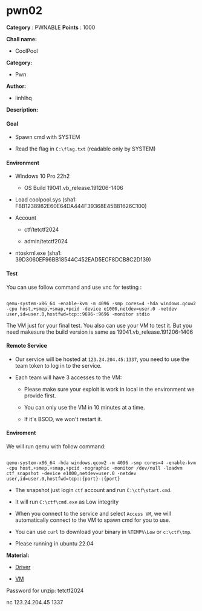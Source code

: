 # pwn02

**Category** : PWNABLE
**Points** : 1000

**Chall name:**
* CoolPool

   
**Category:**
* Pwn

**Author:**
* linhlhq

**Description:**
#### Goal
- Spawn cmd with SYSTEM
- Read the flag in `C:\flag.txt` (readable only by SYSTEM)
#### Environment
- Windows 10 Pro 22h2
    - OS Build 19041.vb_release.191206-1406
- Load coolpool.sys (sha1: F8B1238982E60E64DA444F39368E45B81626C100)
- Account 
    - ctf/tetctf2024
    - admin/tetctf2024
- ntoskrnl.exe (sha1: 39D3060EF96BB18544C452EAD5ECF8DCB8C2D139)
#### Test
You can use follow command and use vnc for testing :
~~~
qemu-system-x86_64 -enable-kvm -m 4096 -smp cores=4 -hda windows.qcow2 -cpu host,+smep,+smap,+pcid -device e1000,netdev=user.0 -netdev user,id=user.0,hostfwd=tcp::9696-:9696 -monitor stdio
~~~

The VM just for your final test. You also can use your VM to test it. But you need makesure the build version is same as 19041.vb_release.191206-1406
#### Remote Service
- Our service will be hosted at `123.24.204.45:1337`, you need to use the team token to log in to the service.
- Each team will have 3 accesses to the VM:
    - Please make sure your exploit is work in local in the environment we provide first.
    - You can only use the VM in 10 minutes at a time.
    - If it's BSOD, we won't restart it.

#### Enviroment
We will run qemu with follow command:
~~~
qemu-system-x86_64 -hda windows.qcow2 -m 4096 -smp cores=4 -enable-kvm -cpu host,+smep,+smap,+pcid -nographic -monitor /dev/null -loadvm ctf_snapshot -device e1000,netdev=user.0 -netdev user,id=user.0,hostfwd=tcp::{port}-:{port}
~~~
- The snapshot just login `ctf` account and run `C:\ctf\start.cmd`.
- It will run `C:\ctf\cmd.exe` as Low integrity
- When you connect to the service and select `Access VM`, we will automatically connect to the VM to spawn cmd for you to use.
- You can use `curl` to download your binary in `%TEMP%\Low` or `c:\ctf\tmp`.
- Please running in ubuntu 22.04

**Material:**
* [Driver](https://drive.google.com/file/d/13JPhvk8CNUWStdzI3Qf1c5gvGcbFh4bc/view?usp=sharing)
* [VM](https://drive.google.com/file/d/1D_PhUvkDeGL2gYZlHa73qnIwGwXU21F1/view?usp=sharing)

Password for unzip: tetctf2024

nc 123.24.204.45 1337



